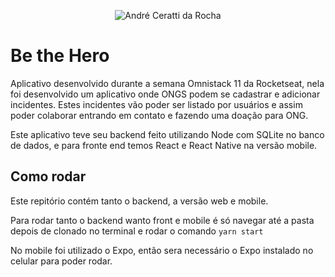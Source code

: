 <p align="center">
  <img src="https://i.imgur.com/Wh3jjrl.png" alt="André Ceratti da Rocha" />
</p>

# Be the Hero

Aplicativo desenvolvido durante a semana Omnistack 11 da Rocketseat, nela foi desenvolvido um aplicativo onde ONGS podem se cadastrar e adicionar incidentes. Estes incidentes vão poder ser listado por usuários e assim poder colaborar entrando em contato e fazendo uma doação para ONG.

Este aplicativo teve seu backend feito utilizando Node com SQLite no banco de dados, e para fronte end temos React e React Native na versão mobile.

## Como rodar

Este repitório contém tanto o backend, a versão web e mobile.

Para rodar tanto o backend wanto front e mobile é só navegar até a pasta depois de clonado no terminal e rodar o comando ```yarn start```

No mobile foi utilizado o Expo, então sera necessário o Expo instalado no celular para poder rodar.
